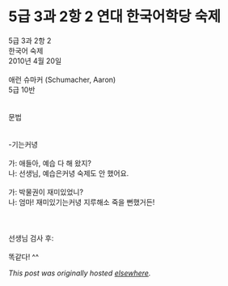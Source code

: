 # 5급 3과 2항 2 연대 한국어학당 숙제

<p>5&#44553; 3&#44284; 2&#54637; 2<br>&#54620;&#44397;&#50612; &#49689;&#51228;<br>2010&#45380; 4&#50900; 20&#51068;<br><br>&#50528;&#47088; &#49800;&#47560;&#52964; (Schumacher, Aaron)<br>5&#44553; 10&#48152;<br><br><br>&#47928;&#48277;<br><br><br>-&#44592;&#45716;&#52964;&#45397;<br><br>&#44032;: &#50528;&#46308;&#50500;, &#50696;&#49845; &#45796; &#54644; &#50772;&#51648;?<br>&#45208;: &#49440;&#49373;&#45784;, &#50696;&#49845;&#51008;&#52964;&#45397; &#49689;&#51228;&#46020; &#50504; &#54664;&#50612;&#50836;.<br><br>&#44032;: &#48149;&#47932;&#44428;&#51060; &#51116;&#48120;&#51080;&#50632;&#45768;?<br>&#45208;: &#50628;&#47560;! &#51116;&#48120;&#51080;&#44592;&#45716;&#52964;&#45397; &#51648;&#47336;&#54644;&#49548; &#51453;&#51012; &#48852;&#54664;&#44144;&#46304;!<br><br><br><br>&#49440;&#49373;&#45784; &#44160;&#49324; &#54980;:<br><br>&#46609;&#44057;&#45796;!  ^^</p>


*This post was originally hosted [elsewhere](http://planspace.blogspot.com/2010/04/5-3-2-2.html).*
